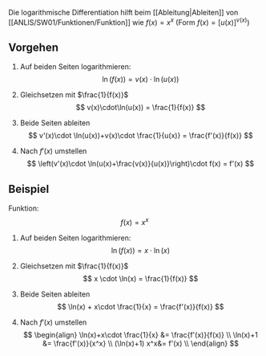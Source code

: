Die logarithmische Differentiation hilft beim [[Ableitung|Ableiten]] von [[ANLIS/SW01/Funktionen/Funktion]] wie $f(x)=x^x$ (Form $f(x)=[u(x)]^{v(x)}$)

## Vorgehen
1. Auf beiden Seiten logarithmieren:
$$
\ln(f(x)) =v(x)\cdot \ln(u(x))
$$
2. Gleichsetzen mit $\frac{1}{f(x)}$
$$
v(x)\cdot\ln(u(x)) = \frac{1}{f(x)}
$$

4. Beide Seiten ableiten
$$
v'(x)\cdot \ln(u(x))+v(x)\cdot \frac{1}{u(x)} = \frac{f'(x)}{f(x)}
$$
5. Nach $f'(x)$ umstellen
$$
\left(v'(x)\cdot \ln(u(x)+\frac{v(x)}{u(x)}\right)\cdot f(x) = f'(x)
$$

## Beispiel
Funktion:
$$
f(x) =x^x
$$
1. Auf beiden Seiten logarithmieren:
$$
\ln(f(x)) = x\cdot \ln(x)
$$
2. Gleichsetzen mit $\frac{1}{f(x)}$
$$
x \cdot \ln(x) = \frac{1}{f(x)}
$$

4. Beide Seiten ableiten
$$
\ln(x) + x\cdot \frac{1}{x} = \frac{f'(x)}{f(x)}
$$
5. Nach $f'(x)$ umstellen
$$
\begin{align}
\ln(x)+x\cdot \frac{1}{x} &= \frac{f'(x)}{f(x)} \\
\ln(x)+1 &= \frac{f'(x)}{x^x} \\
(\ln(x)+1) x^x&= f'(x) \\
\end{align}
$$